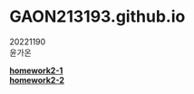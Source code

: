 # GAON213193.github.io

20221190    
윤가온<br>


[**homework2-1**](https://GAON213193.github.io/main/homework%202-1.html)<br>
[**homework2-2**](https://GAON213193.github.io/main/homework%202-2.html)


